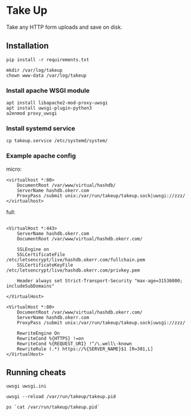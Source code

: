 # Take Up

Take any HTTP form uploads and save on disk.

## Installation


~~~
pip install -r requirements.txt

mkdir /var/log/takeup
chown www-data /var/log/takeup
~~~

### Install apache WSGI module

~~~
apt install libapache2-mod-proxy-uwsgi
apt install uwsgi-plugin-python3
a2enmod proxy_uwsgi
~~~

### Install systemd service
~~~
cp takeup.service /etc/systemd/system/
~~~

### Example apache config
micro:
~~~
<virtualhost *:80>
    DocumentRoot /var/www/virtual/hashdb/
    ServerName hashdb.okerr.com
    ProxyPass /submit unix:/var/run/takeup/takeup.sock|uwsgi://zzz/
</virtualhost>
~~~

full:
~~~

<VirtualHost *:443>
    ServerName hashdb.okerr.com
    DocumentRoot /var/www/virtual/hashdb.okerr.com/
      
    SSLEngine on
    SSLCertificateFile /etc/letsencrypt/live/hashdb.okerr.com/fullchain.pem
    SSLCertificateKeyFile /etc/letsencrypt/live/hashdb.okerr.com/privkey.pem

    Header always set Strict-Transport-Security "max-age=31536000; includeSubDomains"
      
</VirtualHost>

<VirtualHost *:80>
    DocumentRoot /var/www/virtual/hashdb.okerr.com/
    ServerName hashdb.okerr.com
    ProxyPass /submit unix:/var/run/takeup/takeup.sock|uwsgi://zzz/

    RewriteEngine On
    RewriteCond %{HTTPS} !=on
    RewriteCond %{REQUEST_URI} !^/\.well\-known        
    RewriteRule (.*) https://%{SERVER_NAME}$1 [R=301,L]
</VirtualHost>
~~~

## Running cheats
~~~
uwsgi uwsgi.ini

uwsgi --reload /var/run/takeup/takeup.pid

ps `cat /var/run/takeup/takeup.pid`

~~~
